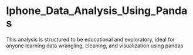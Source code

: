 # Iphone_Data_Analysis_Using_Pandas
This analysis is structured to be educational and exploratory, ideal for anyone learning data wrangling, cleaning, and visualization using pandas
